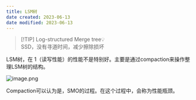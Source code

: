 ```yaml
---
title: LSM树
date created: 2023-06-13
date modified: 2023-06-13
---
```

 > [!TIP] Log-structured Merge tree💡  
>  SSD，没有寻道时间，减少擦除损坏

LSM树，在 1（读写性能）的性能不是特别好。主要是通过compaction来操作整理LSM树的结构。

![image.png](http://image.clickear.top/20230613003409.png)

Compaction可以认为是，SMO的过程。在这个过程中，会称为性能瓶颈。
